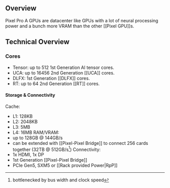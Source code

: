 ## Overview
Pixel Pro A GPUs are datacenter like GPUs with a lot of neural processing power and a bunch more VRAM than the other [[Pixel GPU]]s.

## Technical Overview
### Cores
- Tensor: up to 512 1st Generation AI tensor cores.
- UCA: up to 16456 2nd Generation [[UCA]] cores.
- DLFX: 1st Generation [[DLFX]] cores.
- RT: up to 64 2nd Generation [[RT]] cores.
#### Storage & Connectivity
Cache:
- L1: 128KB
- L2: 2048KB
- L3: 5MB
- L4: 16MB
RAM/VRAM:
- up to 128GB @ 144GB/s
- can be extended with [[Pixel-Pixel Bridge]] to connect 256 cards together (32TB @ 512GB/s[^1])
Connectivity:
- 1x HDMI, 1x DP
- 1st Generation [[Pixel-Pixel Bridge]]
- PCIe Gen5, SXM5 or [[Rack provided Power|RpP]]

[^1]: bottlenecked by bus width and clock speed